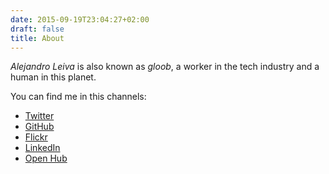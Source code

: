 ```yaml
---
date: 2015-09-19T23:04:27+02:00
draft: false
title: About
---
```


*Alejandro Leiva* is also known as *gloob*, a worker in the tech industry and a human in this planet.

You can find me in this channels:

* [Twitter](https://twitter.com/gloob)
* [GitHub](https://github.com/gloob)
* [Flickr](https://www.flickr.com/people/gloob/)
* [LinkedIn](https://www.linkedin.com/in/alejandroleiva)
* [Open Hub](https://www.openhub.net/accounts/23204?ref=Detailed)
